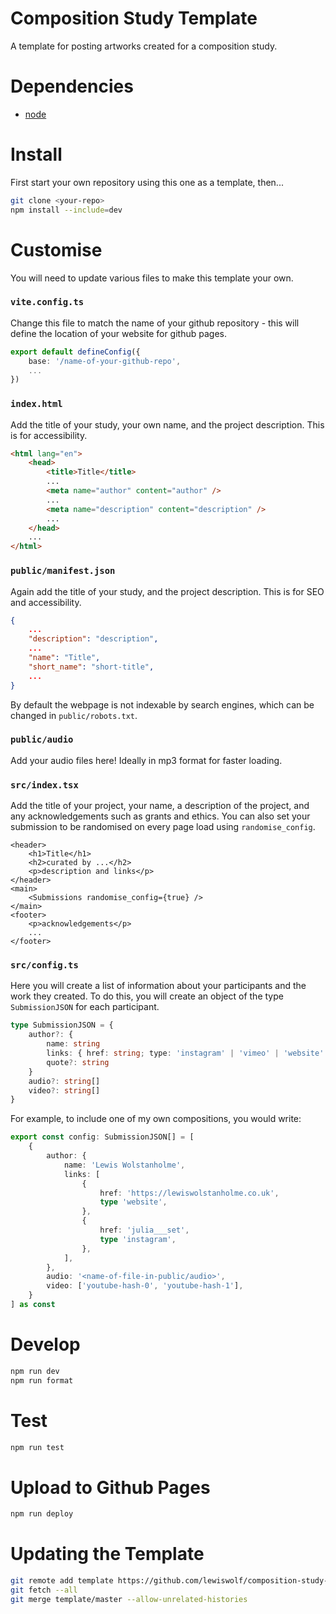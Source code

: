 # Composition Study Template

A template for posting artworks created for a composition study.

# Dependencies

- [node](https://formulae.brew.sh/formula/node)

# Install

First start your own repository using this one as a template, then...

```bash
git clone <your-repo>
npm install --include=dev
```

# Customise

You will need to update various files to make this template your own.

### `vite.config.ts`

Change this file to match the name of your github repository - this will define the location of your website for github pages.

```ts
export default defineConfig({
	base: '/name-of-your-github-repo',
	...
})
```

### `index.html`

Add the title of your study, your own name, and the project description. This is for accessibility.

```html
<html lang="en">
	<head>
		<title>Title</title>
		...
		<meta name="author" content="author" />
		...
		<meta name="description" content="description" />
		...
	</head>
	...
</html>
```

### `public/manifest.json`

Again add the title of your study, and the project description. This is for SEO and accessibility.

```json
{
	...
	"description": "description",
	...
	"name": "Title",
	"short_name": "short-title",
	...
}
```

By default the webpage is not indexable by search engines, which can be changed in `public/robots.txt`.

### `public/audio`

Add your audio files here! Ideally in mp3 format for faster loading.

### `src/index.tsx`

Add the title of your project, your name, a description of the project, and any acknowledgements such as grants and ethics. You can also set your submission to be randomised on every page load using `randomise_config`.

```tsx
<header>
	<h1>Title</h1>
	<h2>curated by ...</h2>
	<p>description and links</p>
</header>
<main>
	<Submissions randomise_config={true} />
</main>
<footer>
	<p>acknowledgements</p>
	...
</footer>
```

### `src/config.ts`

Here you will create a list of information about your participants and the work they created. To do this, you will create an object of the type `SubmissionJSON` for each participant.

```ts
type SubmissionJSON = {
	author?: {
		name: string
		links: { href: string; type: 'instagram' | 'vimeo' | 'website' }[]
		quote?: string
	}
	audio?: string[]
	video?: string[]
}
```

For example, to include one of my own compositions, you would write:

```ts
export const config: SubmissionJSON[] = [
	{
		author: {
			name: 'Lewis Wolstanholme',
			links: [
				{
					href: 'https://lewiswolstanholme.co.uk',
					type 'website',
				},
				{
					href: 'julia___set',
					type 'instagram',
				},
			],
		},
		audio: '<name-of-file-in-public/audio>',
		video: ['youtube-hash-0', 'youtube-hash-1'],
	}
] as const
```

# Develop

```bash
npm run dev
npm run format
```

# Test

```bash
npm run test
```

# Upload to Github Pages

```bash
npm run deploy
```

# Updating the Template

```bash
git remote add template https://github.com/lewiswolf/composition-study-template
git fetch --all
git merge template/master --allow-unrelated-histories
```
